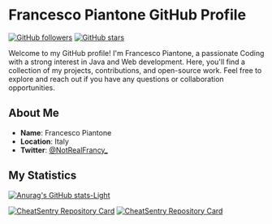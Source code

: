 # Francesco Piantone GitHub Profile

[![GitHub followers](https://img.shields.io/github/followers/NotRealFrancy?label=Follow&style=social)](https://github.com/NotRealFrancy)
[![GitHub stars](https://img.shields.io/github/stars/NotRealFrancy?style=social)](https://github.com/NotRealFrancy)

Welcome to my GitHub profile! I'm Francesco Piantone, a passionate Coding with a strong interest in Java and Web development. Here, you'll find a collection of my projects, contributions, and open-source work. Feel free to explore and reach out if you have any questions or collaboration opportunities.

## About Me

- **Name**: Francesco Piantone
- **Location**: Italy
- **Twitter**: [@NotRealFrancy_](https://twitter.com/NotRealFrancy_)

## My Statistics

[![Anurag's GitHub stats-Light](https://github-readme-stats.vercel.app/api?username=NotRealFrancy\&show_icons=true\&theme=default#gh-light-mode-only)](https://github.com/NotRealFrancy)

[![CheatSentry Repository Card](https://github-readme-stats.vercel.app/api/pin/?username=NotRealFrancy&repo=CheatSentry)](https://github.com/NotRealFrancy/CheatSentry)
[![CheatSentry Repository Card](https://github-readme-stats.vercel.app/api/pin/?username=NotRealFrancy&repo=HikariKiyoshi)](https://github.com/NotRealFrancy/HikariKiyoshi)
